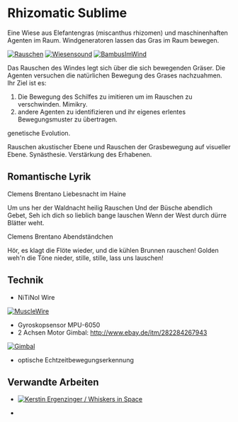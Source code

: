 # Rhizomatic Sublime

Eine Wiese aus Elefantengras (miscanthus rhizomen) und maschinenhaften Agenten im Raum.
Windgeneratoren lassen das Gras im Raum bewegen.

[![Rauschen](http://img.youtube.com/vi/_D6Zi9OlUVM/0.jpg)](http://www.youtube.com/watch?v=_D6Zi9OlUVM)
[![Wiesensound](http://img.youtube.com/vi/2F16FjGLiO0/0.jpg)](http://www.youtube.com/watch?v=2F16FjGLiO0)
[![BambusImWind](http://img.youtube.com/vi/X_K-7AV-tl4/0.jpg)](http://www.youtube.com/watch?v=X_K-7AV-tl4)

Das Rauschen des Windes legt sich über die sich bewegenden Gräser.
Die Agenten versuchen die natürlichen Bewegung des Grases nachzuahmen.
Ihr Ziel ist es:

1. Die Bewegung des Schilfes zu imitieren um im Rauschen zu verschwinden. Mimikry.
2. andere Agenten zu identifizieren und ihr eigenes erlentes Bewegungsmuster zu übertragen.

genetische Evolution.

Rauschen akustischer Ebene und Rauschen der Grasbewegung auf visueller Ebene.
Synästhesie.
Verstärkung des Erhabenen.

## Romantische Lyrik

Clemens Brentano
Liebesnacht im Haine 

Um uns her der Waldnacht heilig Rauschen 
Und der Büsche abendlich Gebet, 
Seh ich dich so lieblich bange lauschen 
Wenn der West durch dürre Blätter weht.

Clemens Brentano
Abendständchen 

Hör, es klagt die Flöte wieder,
und die kühlen Brunnen rauschen!
Golden weh'n die Töne nieder,
stille, stille, lass uns lauschen!

## Technik

* NiTiNol Wire

[![MuscleWire](http://img.youtube.com/vi/N188-MJZrzo/0.jpg)](http://www.youtube.com/watch?v=N188-MJZrzo)
* Gyroskopsensor MPU-6050
* 2 Achsen Motor Gimbal: http://www.ebay.de/itm/282284267943

[![Gimbal](http://img.youtube.com/vi/7Q9bNwmFeeU/0.jpg)](http://www.youtube.com/watch?v=7Q9bNwmFeeU)
* optische Echtzeitbewegungserkennung 

## Verwandte Arbeiten

* [![Kerstin Ergenzinger / Whiskers in Space](http://www.nodegree.de/works/whiskers/pics-whiskers/WhiskersSt.Peter03_8.jpg)](http://www.nodegree.de/works/whiskers/inspace-video.html)

* 
